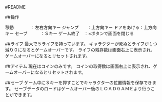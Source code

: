 #README


##操作

移動　　　　：左右方向キー
ジャンプ　　：上方向キー
ドアをあける：上方向キー
セーブ　　　：Ｓキー
ゲーム終了　：×ボタンで画面を閉じる


##ライフ
最大で５ライフを持っています。
キャラクターが死ぬとライフが１つ減り０になるとゲームオーバーです。
ライフの残存数は画面右上に表示され、ゲームオーバーになるとリセットされます。


##アイテム
現在はコインのみです。
コインの取得数は画面右上に表示され、ゲームオーバーになるとリセットされます。


##セーブ
ゲーム中にＳキーを押すことでキャラクターの位置情報を保存できます。
セーブデータのロードはゲームオーバー後のＬＯＡＤＧＡＭＥより行うことができます。
